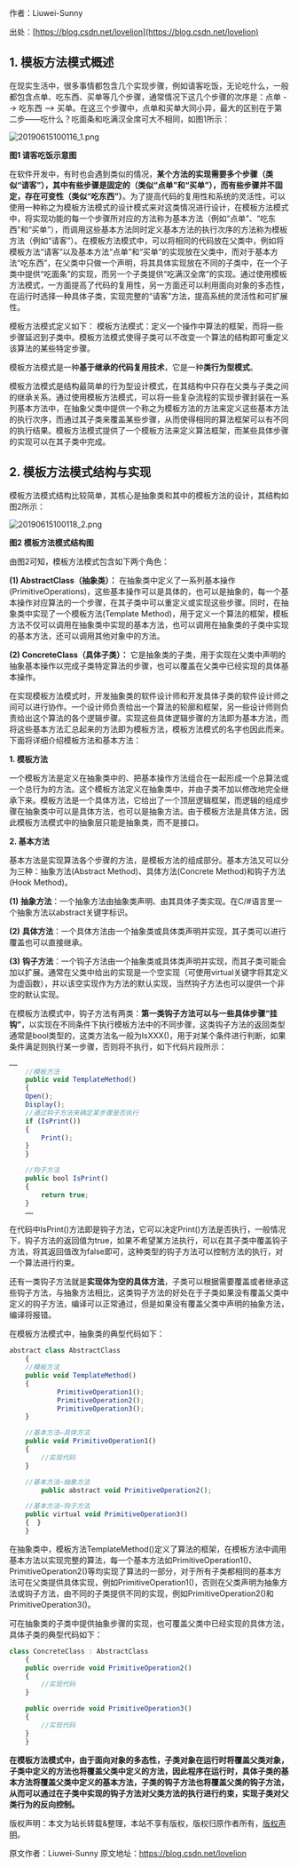 

  
作者：Liuwei-Sunny

出处：[https://blog.csdn.net/lovelion](https://blog.csdn.net/lovelion)

## 1. 模板方法模式概述

在现实生活中，很多事情都包含几个实现步骤，例如请客吃饭，无论吃什么，一般都包含点单、吃东西、买单等几个步骤，通常情况下这几个步骤的次序是：点单 --> 吃东西 --> 买单。在这三个步骤中，点单和买单大同小异，最大的区别在于第二步——吃什么？吃面条和吃满汉全席可大不相同，如图1所示：

![20190615100116_1.png](https://gitee.com/hezhiyuan007/java-study/raw/master/images/DesignMode2/2cb09251-8786-4b86-8c72-9114fc580c19.png)

**图1 请客吃饭示意图**

在软件开发中，有时也会遇到类似的情况，**某个方法的实现需要多个步骤（类似“请客”），其中有些步骤是固定的（类似“点单”和“买单”），而有些步骤并不固定，存在可变性（类似“吃东西”）**。为了提高代码的复用性和系统的灵活性，可以使用一种称之为模板方法模式的设计模式来对这类情况进行设计，在模板方法模式中，将实现功能的每一个步骤所对应的方法称为基本方法（例如“点单”、“吃东西”和“买单”），而调用这些基本方法同时定义基本方法的执行次序的方法称为模板方法（例如“请客”）。在模板方法模式中，可以将相同的代码放在父类中，例如将模板方法“请客”以及基本方法“点单”和“买单”的实现放在父类中，而对于基本方法“吃东西”，在父类中只做一个声明，将其具体实现放在不同的子类中，在一个子类中提供“吃面条”的实现，而另一个子类提供“吃满汉全席”的实现。通过使用模板方法模式，一方面提高了代码的复用性，另一方面还可以利用面向对象的多态性，在运行时选择一种具体子类，实现完整的“请客”方法，提高系统的灵活性和可扩展性。

模板方法模式定义如下：
模板方法模式：定义一个操作中算法的框架，而将一些步骤延迟到子类中。模板方法模式使得子类可以不改变一个算法的结构即可重定义该算法的某些特定步骤。

模板方法模式是一种**基于继承的代码复用技术**，它是一种**类行为型模式**。

模板方法模式是结构最简单的行为型设计模式，在其结构中只存在父类与子类之间的继承关系。通过使用模板方法模式，可以将一些复杂流程的实现步骤封装在一系列基本方法中，在抽象父类中提供一个称之为模板方法的方法来定义这些基本方法的执行次序，而通过其子类来覆盖某些步骤，从而使得相同的算法框架可以有不同的执行结果。模板方法模式提供了一个模板方法来定义算法框架，而某些具体步骤的实现可以在其子类中完成。

## 2. 模板方法模式结构与实现

模板方法模式结构比较简单，其核心是抽象类和其中的模板方法的设计，其结构如图2所示：

![20190615100118_2.png](https://gitee.com/hezhiyuan007/java-study/raw/master/images/DesignMode2/9dffa330-6b92-4abb-8d3b-30c71051aecc.png)

**图2 模板方法模式结构图**

由图2可知，模板方法模式包含如下两个角色：

**(1) AbstractClass（抽象类）：** 在抽象类中定义了一系列基本操作(PrimitiveOperations)，这些基本操作可以是具体的，也可以是抽象的，每一个基本操作对应算法的一个步骤，在其子类中可以重定义或实现这些步骤。同时，在抽象类中实现了一个模板方法(Template Method)，用于定义一个算法的框架，模板方法不仅可以调用在抽象类中实现的基本方法，也可以调用在抽象类的子类中实现的基本方法，还可以调用其他对象中的方法。

**(2) ConcreteClass（具体子类）：** 它是抽象类的子类，用于实现在父类中声明的抽象基本操作以完成子类特定算法的步骤，也可以覆盖在父类中已经实现的具体基本操作。

在实现模板方法模式时，开发抽象类的软件设计师和开发具体子类的软件设计师之间可以进行协作。一个设计师负责给出一个算法的轮廓和框架，另一些设计师则负责给出这个算法的各个逻辑步骤。实现这些具体逻辑步骤的方法即为基本方法，而将这些基本方法汇总起来的方法即为模板方法，模板方法模式的名字也因此而来。下面将详细介绍模板方法和基本方法：

**1. 模板方法**

一个模板方法是定义在抽象类中的、把基本操作方法组合在一起形成一个总算法或一个总行为的方法。这个模板方法定义在抽象类中，并由子类不加以修改地完全继承下来。模板方法是一个具体方法，它给出了一个顶层逻辑框架，而逻辑的组成步骤在抽象类中可以是具体方法，也可以是抽象方法。由于模板方法是具体方法，因此模板方法模式中的抽象层只能是抽象类，而不是接口。

**2. 基本方法**

基本方法是实现算法各个步骤的方法，是模板方法的组成部分。基本方法又可以分为三种：抽象方法(Abstract Method)、具体方法(Concrete Method)和钩子方法(Hook Method)。

**(1)** **抽象方法**：一个抽象方法由抽象类声明、由其具体子类实现。在C/#语言里一个抽象方法以abstract关键字标识。

**(2)** **具体方法**：一个具体方法由一个抽象类或具体类声明并实现，其子类可以进行覆盖也可以直接继承。

**(3)** **钩子方法**：一个钩子方法由一个抽象类或具体类声明并实现，而其子类可能会加以扩展。通常在父类中给出的实现是一个空实现（可使用virtual关键字将其定义为虚函数），并以该空实现作为方法的默认实现，当然钩子方法也可以提供一个非空的默认实现。

在模板方法模式中，钩子方法有两类：**第一类钩子方法可以与一些具体步骤“挂钩”**，以实现在不同条件下执行模板方法中的不同步骤，这类钩子方法的返回类型通常是bool类型的，这类方法名一般为IsXXX()，用于对某个条件进行判断，如果条件满足则执行某一步骤，否则将不执行，如下代码片段所示：

```js 
……
    //模板方法
    public void TemplateMethod()
    {
    Open();
    Display();
    //通过钩子方法来确定某步骤是否执行
    if (IsPrint())
    {
        Print();
    }
    }

    //钩子方法
    public bool IsPrint()
    {
        return true;
    }
    ……
```

在代码中IsPrint()方法即是钩子方法，它可以决定Print()方法是否执行，一般情况下，钩子方法的返回值为true，如果不希望某方法执行，可以在其子类中覆盖钩子方法，将其返回值改为false即可，这种类型的钩子方法可以控制方法的执行，对一个算法进行约束。

还有一类钩子方法就是**实现体为空的具体方法**，子类可以根据需要覆盖或者继承这些钩子方法，与抽象方法相比，这类钩子方法的好处在于子类如果没有覆盖父类中定义的钩子方法，编译可以正常通过，但是如果没有覆盖父类中声明的抽象方法，编译将报错。

在模板方法模式中，抽象类的典型代码如下：

```js 
abstract class AbstractClass
    {
    //模板方法
    public void TemplateMethod()
    {
            PrimitiveOperation1();
            PrimitiveOperation2();
            PrimitiveOperation3();
    }

    //基本方法—具体方法
    public void PrimitiveOperation1()
    {
        //实现代码
    }

    //基本方法—抽象方法
        public abstract void PrimitiveOperation2();    

    //基本方法—钩子方法
    public virtual void PrimitiveOperation3()   
    {  }
    }
```

在抽象类中，模板方法TemplateMethod()定义了算法的框架，在模板方法中调用基本方法以实现完整的算法，每一个基本方法如PrimitiveOperation1()、PrimitiveOperation2()等均实现了算法的一部分，对于所有子类都相同的基本方法可在父类提供具体实现，例如PrimitiveOperation1()，否则在父类声明为抽象方法或钩子方法，由不同的子类提供不同的实现，例如PrimitiveOperation2()和PrimitiveOperation3()。

可在抽象类的子类中提供抽象步骤的实现，也可覆盖父类中已经实现的具体方法，具体子类的典型代码如下：

```js 
class ConcreteClass : AbstractClass
    {
    public override void PrimitiveOperation2()
    {
        //实现代码
    }

    public override void PrimitiveOperation3()
    {
        //实现代码
    }
    }
```

**在模板方法模式中，由于面向对象的多态性，子类对象在运行时将覆盖父类对象，子类中定义的方法也将覆盖父类中定义的方法，因此程序在运行时，具体子类的基本方法将覆盖父类中定义的基本方法，子类的钩子方法也将覆盖父类的钩子方法，从而可以通过在子类中实现的钩子方法对父类方法的执行进行约束，实现子类对父类行为的反向控制。**

版权声明：本文为站长转载&整理，本站不享有版权，版权归原作者所有，[版权声明](https://gitee.com/hezhiyuan007/java-notes/raw/master/disclaimer.md)。




原文作者：Liuwei-Sunny 原文地址：https://blog.csdn.net/lovelion